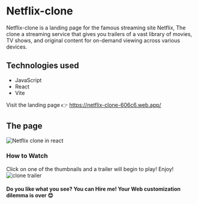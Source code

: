 # Netflix-clone
Netflix-clone is a landing page for the famous streaming site Netflix, The clone a streaming service that gives you trailers of a vast library of movies, TV shows, and original content for on-demand viewing across various devices.
## Technologies used
* JavaScript
* React
* Vite

Visit the landing page :point_right: https://netflix-clone-606c6.web.app/
## The page

![Netflix clone in react](https://github.com/user-attachments/assets/0ad3a657-8b0e-4d8d-86d6-b8ea11ee2a0b)

### How to Watch
Click on one of the thumbnails and a trailer will begin to play! Enjoy!
![clone trailer](https://github.com/user-attachments/assets/15d4acfa-3faa-4413-bce2-650ffe38fa20)

#### Do you like what you see? You can Hire me! Your Web customization dilemma is over :blush:
